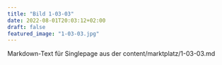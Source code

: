 ```yaml
---
title: "Bild 1-03-03"
date: 2022-08-01T20:03:12+02:00
draft: false
featured_image: "1-03-03.jpg"
---
```



Markdown-Text für Singlepage aus der content/marktplatz/1-03-03.md